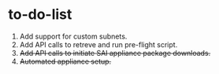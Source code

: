 # to-do-list
1. Add support for custom subnets.
2. Add API calls to retreve and run pre-flight script.
3. ~~Add API calls to initiate SAI appliance package downloads.~~ 
4. ~~Automated appliance setup.~~ 
